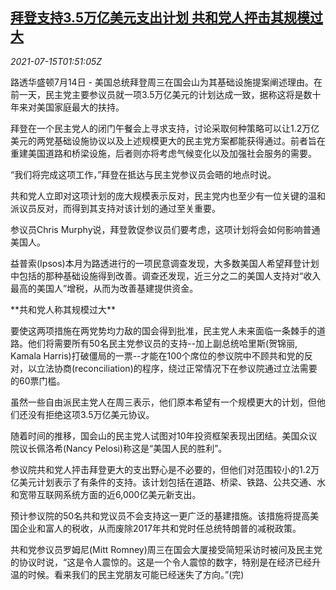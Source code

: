 <!--1626314463000-->
[拜登支持3.5万亿美元支出计划 共和党人抨击其规模过大](https://cn.reuters.com/article/us-biden-stimulus-plan-0715-idCNKBS2EL065)
------

<div><i>2021-07-15T01:51:05Z</i></div><p>路透华盛顿7月14日 - 美国总统拜登周三在国会山为其基础设施提案阐述理由。在前一天，民主党主要参议员就一项3.5万亿美元的计划达成一致，据称这将是数十年来对美国家庭最大的扶持。</p><p>拜登在一个民主党人的闭门午餐会上寻求支持，讨论采取何种策略可以让1.2万亿美元的两党基础设施协议以及上述规模更大的民主党方案都能获得通过。前者旨在重建美国道路和桥梁设施，后者则亦将考虑气候变化以及加强社会服务的需要。</p><p>“我们将完成这项工作，”拜登在抵达与民主党参议员会晤的地点时说。</p><p>共和党人立即对这项计划的庞大规模表示反对，民主党内也至少有一位关键的温和派议员反对，而得到其支持对该计划的通过至关重要。</p><p>参议员Chris Murphy说，拜登敦促参议员们要考虑，这项计划将会如何影响普通美国人。</p><p>益普索(Ipsos)本月为路透进行的一项民意调查发现，大多数美国人希望拜登计划中包括的那种基础设施得到改善。调查还发现，近三分之二的美国人支持对“收入最高的美国人”增税，从而为改善基建提供资金。</p><p>**共和党人称其规模过大**</p><p>要使这两项措施在两党势均力敌的国会得到批准，民主党人未来面临一条棘手的道路。他们将需要所有50名民主党参议员的支持--加上副总统哈里斯(贺锦丽, Kamala Harris)打破僵局的一票--才能在100个席位的参议院中不顾共和党的反对，以立法协商(reconciliation)的程序，绕过正常情况下在参议院通过立法需要的60票门槛。</p><p>虽然一些自由派民主党人在周三表示，他们原本希望有一个规模更大的计划，但他们还没有拒绝这项3.5万亿美元协议。</p><p>随着时间的推移，国会山的民主党人试图对10年投资框架表现出团结。美国众议院议长佩洛希(Nancy Pelosi)称这是“美国人民的胜利”。</p><p>参议院共和党人抨击拜登更大的支出野心是不必要的，但他们对范围较小的1.2万亿美元计划表示了有条件的支持。该计划包括在道路、桥梁、铁路、公共交通、水和宽带互联网系统方面的近6,000亿美元新支出。</p><p>预计参议院的50名共和党议员不会支持这一更广泛的基建措施。该措施将提高美国企业和富人的税收，从而废除2017年共和党时任总统特朗普的减税政策。</p><p>共和党参议员罗姆尼(Mitt Romney)周三在国会大厦接受简短采访时被问及民主党的协议时说，“这是令人震惊的。这是一个令人震惊的数字，特别是在经济已经升温的时候。看来我们的民主党朋友可能已经迷失了方向。”(完)</p>
